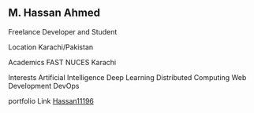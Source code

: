 ## M. Hassan Ahmed
Freelance Developer and Student

Location
Karachi/Pakistan

Academics
FAST NUCES Karachi

Interests
Artificial Intelligence
Deep Learning
Distributed Computing
Web Development
DevOps

portfolio Link
[Hassan11196](https://www.hassan11196.codes/)
